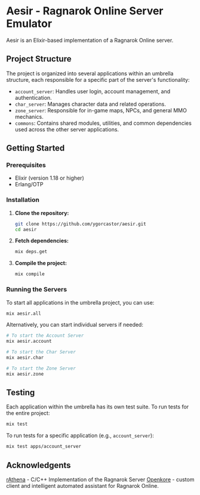 # Aesir - Ragnarok Online Server Emulator

Aesir is an Elixir-based implementation of a Ragnarok Online server.

## Project Structure

The project is organized into several applications within an umbrella structure, each responsible for a specific part of the server's functionality:

- `account_server`: Handles user login, account management, and authentication.
- `char_server`: Manages character data and related operations.
- `zone_server`: Responsible for in-game maps, NPCs, and general MMO mechanics.
- `commons`: Contains shared modules, utilities, and common dependencies used across the other server applications.

## Getting Started

### Prerequisites

- Elixir (version 1.18 or higher)
- Erlang/OTP

### Installation

1.  **Clone the repository:**

    ```bash
    git clone https://github.com/ygorcastor/aesir.git
    cd aesir
    ```

2.  **Fetch dependencies:**

    ```bash
    mix deps.get
    ```

3.  **Compile the project:**

    ```bash
    mix compile
    ```

### Running the Servers

To start all applications in the umbrella project, you can use:

```bash
mix aesir.all
```

Alternatively, you can start individual servers if needed:

```bash
# To start the Account Server
mix aesir.account

# To start the Char Server
mix aesir.char

# To start the Zone Server
mix aesir.zone
```

## Testing

Each application within the umbrella has its own test suite. To run tests for the entire project:

```bash
mix test
```

To run tests for a specific application (e.g., `account_server`):

```bash
mix test apps/account_server
```

## Acknowledgents

[rAthena](https://github.com/rathena/rathena) - C/C++ Implementation of the Ragnarok Server
[Openkore](https://github.com/OpenKore/openkore) - custom client and intelligent automated assistant for Ragnarok Online.

